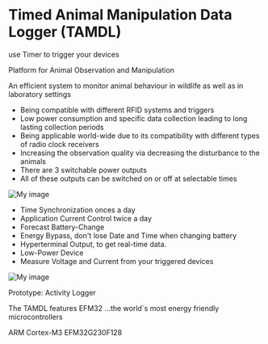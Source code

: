﻿# Timed Animal Manipulation Data Logger (TAMDL)
use Timer to trigger your devices

Platform for Animal Observation and Manipulation 

An efficient system to monitor animal behaviour in wildlife
as well as in laboratory settings

-	Being compatible with different RFID systems and triggers
-	Low power consumption and specific data collection leading to long lasting collection periods
-	Being applicable world-wide due to its compatibility with different types of radio clock receivers 
-	Increasing the observation quality via decreasing the disturbance to the animals
- There are 3 switchable power outputs
- All of these outputs can be switched on or off at selectable times

![My image](https://github.com/peterloes/TAMDL/blob/master/1_Getting_Started_Tutorial/2_Electronic_board.jpg)

- Time Synchronization onces a day
- Application Current Control twice a day
- Forecast Battery-Change
- Energy Bypass, don't lose Date and Time when changing battery
- Hyperterminal Output, to get real-time data.
- Low-Power Device 
- Measure Voltage and Current from your triggered devices 
 
![My image](https://github.com/peterloes/TAMDL/blob/master/1_Getting_Started_Tutorial/1_LongRangeReader.jpg)

Prototype: Activity Logger

The TAMDL features EFM32 ...the world´s most energy friendly microcontrollers

ARM Cortex-M3 EFM32G230F128

